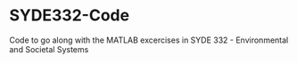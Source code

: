 # SYDE332-Code
Code to go along with the MATLAB excercises in SYDE 332 - Environmental and Societal Systems
